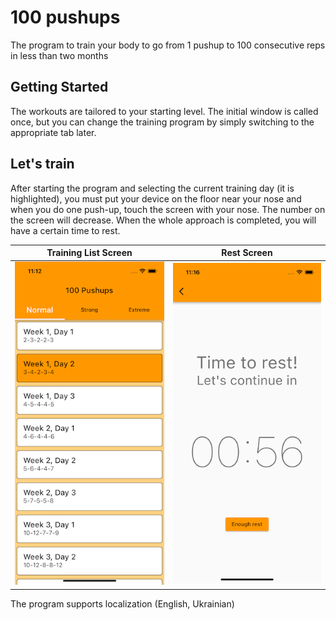# 100 pushups

The program to train your body to go from 1 pushup to 100 consecutive reps in less than two months

## Getting Started
The workouts are tailored to your starting level. The initial window is called once, but you can change the training program by simply switching to the appropriate tab later.

## Let's train
After starting the program and selecting the current training day (it is highlighted), you must put your device on the floor near your nose and when you do one push-up, touch the screen with your nose. The number on the screen will decrease. When the whole approach is completed, you will have a certain time to rest.

Training List Screen       |  Rest Screen
:-------------------------:|:-------------------------:
![](https://raw.githubusercontent.com/dariagorlova/pushups_app/master/doc/training_screen.png) | ![](https://raw.githubusercontent.com/dariagorlova/pushups_app/master/doc/rest_screen.png)


The program supports localization (English, Ukrainian)

